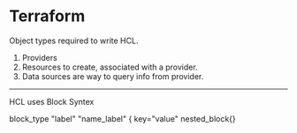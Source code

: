 # Terraform

Object types required to write HCL.

1. Providers
2. Resources to create, associated with a provider.
3. Data sources are way to query info from provider.

-----

HCL uses Block Syntex

block_type "label" "name_label" {
  key="value"
  nested_block{}
